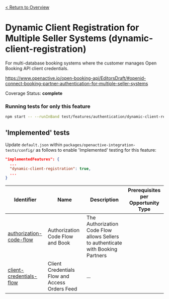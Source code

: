 [< Return to Overview](../../README.md)
# Dynamic Client Registration for Multiple Seller Systems (dynamic-client-registration)

For multi-database booking systems where the customer manages Open Booking API client credentials.


https://www.openactive.io/open-booking-api/EditorsDraft/#openid-connect-booking-partner-authentication-for-multiple-seller-systems

Coverage Status: **complete**



### Running tests for only this feature

```bash
npm start -- --runInBand test/features/authentication/dynamic-client-registration/
```



## 'Implemented' tests

Update `default.json` within `packages/openactive-integration-tests/config/` as follows to enable 'Implemented' testing for this feature:

```json
"implementedFeatures": {
  ...
  "dynamic-client-registration": true,
  ...
}
```

| Identifier | Name | Description | Prerequisites per Opportunity Type |
|------------|------|-------------|---------------|
| [authorization-code-flow](./implemented/authorization-code-flow-test.js) | Authorization Code Flow and Book | The Authorization Code Flow allows Sellers to authenticate with Booking Partners |  |
| [client-credentials-flow](./implemented/client-credentials-flow-test.js) | Client Credentials Flow and Access Orders Feed | ... |  |


